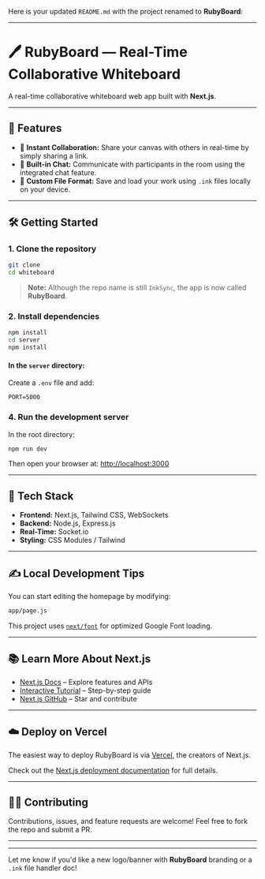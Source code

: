 Here is your updated `README.md` with the project renamed to **RubyBoard**:

---



# 🖊️ RubyBoard — Real-Time Collaborative Whiteboard

A real-time collaborative whiteboard web app built with **Next.js**.

---

## 🚀 Features

* 🔗 **Instant Collaboration:** Share your canvas with others in real-time by simply sharing a link.
* 💬 **Built-in Chat:** Communicate with participants in the room using the integrated chat feature.
* 💾 **Custom File Format:** Save and load your work using `.ink` files locally on your device.

---

## 🛠️ Getting Started

### 1. Clone the repository

```bash
git clone 
cd whiteboard
```

> **Note:** Although the repo name is still `InkSync`, the app is now called **RubyBoard**.

### 2. Install dependencies

```bash
npm install
cd server
npm install
```

#### In the `server` directory:

Create a `.env` file and add:

```
PORT=5000
```

### 4. Run the development server

In the root directory:

```bash
npm run dev
```

Then open your browser at: [http://localhost:3000](http://localhost:3000)

---

## 🧩 Tech Stack

* **Frontend:** Next.js, Tailwind CSS, WebSockets
* **Backend:** Node.js, Express.js
* **Real-Time:** Socket.io
* **Styling:** CSS Modules / Tailwind

---

## ✍️ Local Development Tips

You can start editing the homepage by modifying:

```bash
app/page.js
```

This project uses [`next/font`](https://nextjs.org/docs/basic-features/font-optimization) for optimized Google Font loading.

---

## 📚 Learn More About Next.js

* [Next.js Docs](https://nextjs.org/docs) – Explore features and APIs
* [Interactive Tutorial](https://nextjs.org/learn) – Step-by-step guide
* [Next.js GitHub](https://github.com/vercel/next.js/) – Star and contribute

---

## ☁️ Deploy on Vercel

The easiest way to deploy RubyBoard is via [Vercel](https://vercel.com/new?utm_medium=default-template&filter=next.js&utm_source=create-next-app&utm_campaign=create-next-app-readme), the creators of Next.js.

Check out the [Next.js deployment documentation](https://nextjs.org/docs/deployment) for full details.

---

## 🧑‍💻 Contributing

Contributions, issues, and feature requests are welcome! Feel free to fork the repo and submit a PR.

---


---

Let me know if you'd like a new logo/banner with **RubyBoard** branding or a `.ink` file handler doc!

